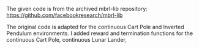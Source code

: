 The given code is from the archived mbrl-lib repository: https://github.com/facebookresearch/mbrl-lib

The original code is adapted for the continuous Cart Pole and Inverted Pendulum environments. I added reward and termination functions for the continuous Cart Pole, continuous Lunar Lander, 
